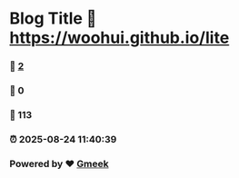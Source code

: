 # Blog Title :link: https://woohui.github.io/lite 
### :page_facing_up: [2](https://woohui.github.io/lite/tag.html) 
### :speech_balloon: 0 
### :hibiscus: 113 
### :alarm_clock: 2025-08-24 11:40:39 
### Powered by :heart: [Gmeek](https://github.com/Meekdai/Gmeek)
